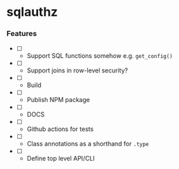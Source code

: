 # sqlauthz

### Features

- [ ] - Support SQL functions somehow e.g. `get_config()`

- [ ] - Support joins in row-level security?

- [ ] - Build

- [ ] - Publish NPM package

- [ ] - DOCS

- [ ] - Github actions for tests

- [ ] - Class annotations as a shorthand for `.type`

- [ ] - Define top level API/CLI
